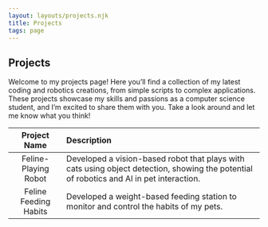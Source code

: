 ```yaml
---
layout: layouts/projects.njk
title: Projects
tags: page
---
```


## Projects

Welcome to my projects page! Here you’ll find a collection of my latest coding and robotics creations, from simple scripts to complex applications. These projects showcase my skills and passions as a computer science student, and I’m excited to share them with you. Take a look around and let me know what you think!

|     Project Name      | Description                                                                                                                              |
| :-------------------: | :--------------------------------------------------------------------------------------------------------------------------------------- |
| Feline-Playing Robot  | Developed a vision-based robot that plays with cats using object detection, showing the potential of robotics and AI in pet interaction. |
| Feline Feeding Habits | Developed a weight-based feeding station to monitor and control the habits of my pets.                                                   |
